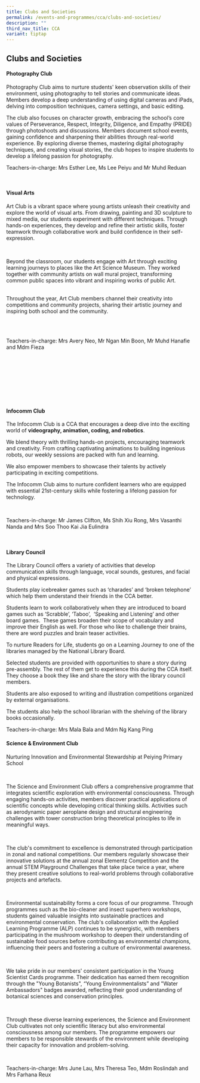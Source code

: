 ```yaml
---
title: Clubs and Societies
permalink: /events-and-programmes/cca/clubs-and-societies/
description: ""
third_nav_title: CCA
variant: tiptap
---
```

<h2>Clubs and Societies</h2>
<h4>Photography Club</h4>
<p>Photography Club aims to nurture students' keen observation skills of
their environment, using photography to tell stories and communicate ideas.
Members develop a deep understanding of using digital cameras and iPads,
delving into composition techniques, camera settings, and basic editing.&nbsp;</p>
<p>The club also focuses on character growth, embracing the school’s core
values of Perseverance, Respect, Integrity, Diligence, and Empathy (PRIDE)
through photoshoots and discussions. Members document school events, gaining
confidence and sharpening their abilities through real-world experience.
By exploring diverse themes, mastering digital photography techniques,
and creating visual stories, the club hopes to inspire students to develop
a lifelong passion for photography.</p>
<p></p>
<p>Teachers-in-charge: Mrs Esther Lee, Ms Lee Peiyu and Mr Muhd Reduan</p>
<p>
<br>
</p>
<h4>Visual Arts</h4>
<p>Art Club is a vibrant space where young artists unleash their creativity
and explore the world of visual arts. From drawing, painting and 3D sculpture
to mixed media, our students experiment with different techniques. Through
hands-on experiences, they develop and refine their artistic skills, foster
teamwork through collaborative work and build confidence in their self-expression.</p>
<p>
<br>
</p>
<p>Beyond the classroom, our students engage with Art through exciting learning
journeys to places like the Art Science Museum. They worked together with
community artists on wall mural project, transforming common public spaces
into vibrant and inspiring works of public Art.
<br>
<br>
</p>
<p>Throughout the year, Art Club members channel their creativity into competitions
and community projects, sharing their artistic journey and inspiring both
school and the community.</p>
<p>
<br>
<br>
</p>
<p>Teachers-in-charge: Mrs Avery Neo, Mr Ngan Min Boon, Mr Muhd Hanafie and
Mdm Fieza</p>
<p>
<br>
<br>
<br>
<br>
<br>
<br>
<br>
</p>
<h4>Infocomm Club</h4>
<p>The Infocomm Club is a CCA that encourages a deep dive into the exciting
world of <strong>videography, animation, coding, and robotics</strong>.</p>
<p>We blend theory with thrilling hands-on projects, encouraging teamwork
and creativity. From crafting captivating animations to building ingenious
robots, our weekly sessions are packed with fun and learning.</p>
<p>We also empower members to showcase their talents by actively participating
in exciting competitions.</p>
<p>The Infocomm Club aims to nurture confident learners who are equipped
with essential 21st-century skills while fostering a lifelong passion for
technology.</p>
<p>
<br>
</p>
<p>Teachers-in-charge: Mr James Clifton, Ms Shih Xiu Rong, Mrs Vasanthi Nanda
and Mrs Soo Thoo Kai Jia Eulindra</p>
<p>
<br>
</p>
<h4>Library Council</h4>
<p>The Library Council offers a variety of activities that develop communication
skills through language, vocal sounds, gestures, and facial and physical
expressions.</p>
<p>Students play icebreaker games such as ‘charades’ and ‘broken telephone’
which help them understand their friends in the CCA better.</p>
<p>Students learn to work collaboratively when they are introduced to board
games such as ‘Scrabble’, ‘Taboo’,&nbsp; ‘Speaking and Listening’ and other
board games.&nbsp; These games broaden their scope of vocabulary and improve
their English as well. For those who like to challenge their brains, there
are word puzzles and brain teaser activities.</p>
<p>To nurture Readers for Life, students go on a Learning Journey to one
of the libraries managed by the National Library Board.</p>
<p>Selected students are provided with opportunities to share a story during
pre-assembly. The rest of them get to experience this during the CCA itself.
They choose a book they like and share the story with the library council
members.</p>
<p>Students are also exposed to writing and illustration competitions organized
by external organisations.</p>
<p>The students also help the school librarian with the shelving of the library
books occasionally.&nbsp;</p>
<p>Teachers-in-charge: Mrs Mala Bala and Mdm Ng Kang Ping&nbsp;</p>
<h4>Science &amp; Environment Club</h4>
<p>Nurturing Innovation and Environmental Stewardship at Peiying Primary
School</p>
<p>
<br>
</p>
<p>The Science and Environment Club offers a comprehensive programme that
integrates scientific exploration with environmental consciousness. Through
engaging hands-on activities, members discover practical applications of
scientific concepts while developing critical thinking skills. Activities
such as aerodynamic paper aeroplane design and structural engineering challenges
with tower construction bring theoretical principles to life in meaningful
ways.</p>
<p>
<br>
</p>
<p>The club's commitment to excellence is demonstrated through participation
in zonal and national competitions. Our members regularly showcase their
innovative solutions at the annual zonal Elementz Competition and the annual
STEM Playground Challenges that take place twice a year, where they present
creative solutions to real-world problems through collaborative projects
and artefacts.</p>
<p>
<br>
</p>
<p>Environmental sustainability forms a core focus of our programme. Through
programmes such as the bio-cleaner and insect superhero workshops, students
gained valuable insights into sustainable practices and environmental conservation.
The club's collaboration with the Applied Learning Programme (ALP) continues
to be synergistic, with members participating in the mushroom workshop
to deepen their understanding of sustainable food sources before contributing
as environmental champions, influencing their peers and fostering a culture
of environmental awareness.</p>
<p>
<br>
</p>
<p>We take pride in our members' consistent participation in the Young Scientist
Cards programme. Their dedication has earned them recognition through the
"Young Botanists", “Young Environmentalists” and "Water Ambassadors" badges
awarded, reflecting their good understanding of botanical sciences and
conservation principles.&nbsp;</p>
<p>
<br>
</p>
<p>Through these diverse learning experiences, the Science and Environment
Club cultivates not only scientific literacy but also environmental consciousness
among our members. The programme empowers our members to be responsible
stewards of the environment while developing their capacity for innovation
and problem-solving.&nbsp;</p>
<p>
<br>
</p>
<p>Teachers-in-charge: Mrs June Lau, Mrs Theresa Teo, Mdm Roslindah and Mrs
Farhana Reux</p>
<p>
<br>
</p>
<p></p>